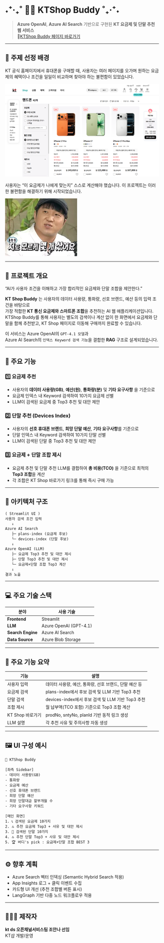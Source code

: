 # ˖⁺‧₊˚ 🕵🏻 KTShop Buddy ˚₊‧⁺˖
  
> **Azure OpenAI**, **Azure AI Search** 기반으로 구현된 **KT 요금제 및 단말 추천 웹 서비스**  
> 🎈[KTShop Buddy 페이지 바로가기](https://ktshop-buddy-web.azurewebsites.net/)



---

## 🤔 주제 선정 배경

KT 공식 홈페이지에서 휴대폰을 구매할 때,
사용자는 여러 페이지를 오가며 원하는 요금제의 혜택이나 조건을 일일이 비교하며 찾아야 하는 불편함이 있었습니다.

![KT샵](./for_md_image/shop_before.PNG)
  
사용자는 “이 요금제가 나에게 맞는지” 스스로 계산해야 했습니다.
이 프로젝트는 이러한 불편함을 해결하기 위해 시작되었습니다.

![어라](./for_md_image/mudo.jpg)

---

## 🚀 프로젝트 개요

“AI가 사용자 조건을 이해하고 가장 합리적인 요금제와 단말 조합을 제안한다.”


**KT Shop Buddy** 는 
사용자의 데이터 사용량, 통화량, 선호 브랜드, 예산 등의 입력 조건을 바탕으로  
가장 적합한 **KT 통신 요금제와 스마트폰 조합**을 추천하는 AI 웹 애플리케이션입니다.
KTShop Buddy를 통해 사용자는 별도의 검색이나 계산 없이 한 화면에서 요금제와 단말을 함께 추천받고, KT Shop 페이지로 이동해 구매까지 완료할 수 있습니다.


이 서비스는 Azure OpenAI의 `GPT-4.1 모델`과  
Azure AI Search의 `인덱스 Keyword 검색 기능`을 결합한 **RAG** 구조로 설계되었습니다.

---
## 🧩 주요 기능

### 1️⃣ 요금제 추천
- 사용자의 **데이터 사용량(GB)**, **예산(원)**, **통화량(분)** 및 **기타 요구사항** 을 기준으로  
- 요금제 인덱스 내 Keyword 검색하여 10가지 요금제 선별
- LLM이 검색된 요금제 중 Top3 추천 및 대안 제안

### 2️⃣ 단말 추천 (Devices Index)
- 사용자의 **선호 휴대폰 브랜드**, **희망 단말 예산**, **기타 요구사항**를 기준으로
- 단말 인덱스 내 Keyword 검색하여 10가지 단말 선별
- LLM이 검색된 단말 중 Top3 추천 및 대안 제안

### 3️⃣ 요금제 + 단말 조합 제시
- 요금제 추천 및 단말 추천 LLM를 결합하여 **총 비용(TCO)** 을 기준으로 최적의 **Top3 조합**을 계산  
- 각 조합은 KT Shop 바로가기 링크를 통해 즉시 구매 가능  


---

## 🧠 아키텍처 구조

```text
( Streamlit UI )
사용자 검색 조건 입력
   ↓
Azure AI Search
   ├─ plans-index (요금제 후보)
   └─ devices-index (단말 후보)
   ↓
Azure OpenAI (LLM)
   ├─ 요금제 Top3 추천 및 대안 제시
   ├─ 단말 Top3 추천 및 대안 제시
   └─ 요금제+단말 조합 Top3 계산
   ↓
결과 노출
```

---

## 💻 주요 기술 스택

| 분야 | 사용 기술 |
|------|-------------|
| **Frontend** | Streamlit |
| **LLM** | Azure OpenAI (GPT-4.1) |
| **Search Engine** | Azure AI Search |
| **Data Source** | Azure Blob Storage |

---

## 🧰 주요 기능 요약

| 기능 | 설명 |
|------|------|
| 사용자 입력 | 데이터 사용량, 예산, 통화량, 선호 브랜드, 단말 예산 등 |
| 요금제 검색 | plans-index에서 후보 검색 및 LLM 기반 Top3 추천|
| 단말 검색 | devices-index에서 후보 검색 및 LLM 기반 Top3 추천|
| 조합 제시 | 월 납부액(TCO 포함) 기준으로 Top3 조합 계산 |
| KT Shop 바로가기 | prodNo, sntyNo, planId 기반 동적 링크 생성 |
| LLM 설명 | 각 추천 사유 및 주의사항 자동 생성 |

---

## 🖼️ UI 구성 예시

```
📱 KTShop Buddy

[좌측 Sidebar]
- 데이터 사용량(GB)
- 통화량
- 요금제 예산
- 선호 휴대폰 브랜드
- 희망 단말 예산
- 희망 단말대금 할부개월 수
- 기타 요구사항 키워드

[메인 화면]
1. 📞 검색된 요금제 10가지
2. 🔝 추천 요금제 Top3 + 사유 및 대안 제시
3. 📱 검색된 단말 10가지
4. 🔝 추천 단말 Top3 + 사유 및 대안 제시
5. 🏆 버디's pick : 요금제+단말 조합 BEST 3
```

---

## ⚙️ 향후 계획

- Azure Search 벡터 인덱싱 (Semantic Hybrid Search 적용)  
- App Insights 로그 + 클릭 이벤트 수집  
- 카드형 UI 개선 (추천 조합별 버튼 표시) 
- LangGraph 기반 다중 노드 워크플로우 적용

---

## 👩🏻‍💻 제작자

**kt ds 오픈채널서비스팀 조안나 선임**  
KT샵 개발/운영
